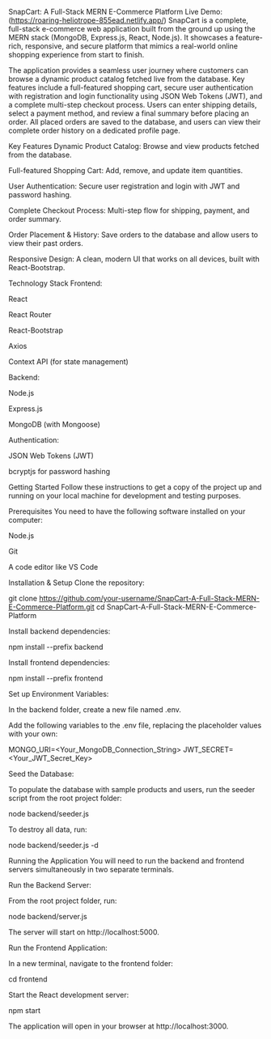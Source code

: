 SnapCart: A Full-Stack MERN E-Commerce Platform
Live Demo: (https://roaring-heliotrope-855ead.netlify.app/)
SnapCart is a complete, full-stack e-commerce web application built from the ground up using the MERN stack (MongoDB, Express.js, React, Node.js). It showcases a feature-rich, responsive, and secure platform that mimics a real-world online shopping experience from start to finish.

The application provides a seamless user journey where customers can browse a dynamic product catalog fetched live from the database. Key features include a full-featured shopping cart, secure user authentication with registration and login functionality using JSON Web Tokens (JWT), and a complete multi-step checkout process. Users can enter shipping details, select a payment method, and review a final summary before placing an order. All placed orders are saved to the database, and users can view their complete order history on a dedicated profile page.

Key Features
Dynamic Product Catalog: Browse and view products fetched from the database.

Full-featured Shopping Cart: Add, remove, and update item quantities.

User Authentication: Secure user registration and login with JWT and password hashing.

Complete Checkout Process: Multi-step flow for shipping, payment, and order summary.

Order Placement & History: Save orders to the database and allow users to view their past orders.

Responsive Design: A clean, modern UI that works on all devices, built with React-Bootstrap.

Technology Stack
Frontend:

React

React Router

React-Bootstrap

Axios

Context API (for state management)

Backend:

Node.js

Express.js

MongoDB (with Mongoose)

Authentication:

JSON Web Tokens (JWT)

bcryptjs for password hashing

Getting Started
Follow these instructions to get a copy of the project up and running on your local machine for development and testing purposes.

Prerequisites
You need to have the following software installed on your computer:

Node.js

Git

A code editor like VS Code

Installation & Setup
Clone the repository:

git clone https://github.com/your-username/SnapCart-A-Full-Stack-MERN-E-Commerce-Platform.git
cd SnapCart-A-Full-Stack-MERN-E-Commerce-Platform

Install backend dependencies:

npm install --prefix backend

Install frontend dependencies:

npm install --prefix frontend

Set up Environment Variables:

In the backend folder, create a new file named .env.

Add the following variables to the .env file, replacing the placeholder values with your own:

MONGO_URI=<Your_MongoDB_Connection_String>
JWT_SECRET=<Your_JWT_Secret_Key>

Seed the Database:

To populate the database with sample products and users, run the seeder script from the root project folder:

node backend/seeder.js

To destroy all data, run:

node backend/seeder.js -d

Running the Application
You will need to run the backend and frontend servers simultaneously in two separate terminals.

Run the Backend Server:

From the root project folder, run:

node backend/server.js

The server will start on http://localhost:5000.

Run the Frontend Application:

In a new terminal, navigate to the frontend folder:

cd frontend

Start the React development server:

npm start

The application will open in your browser at http://localhost:3000.
